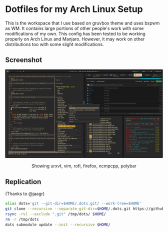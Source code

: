 # Dotfiles for my Arch Linux Setup
This is the workspace that I use based on gruvbox theme and uses bspwm as WM. It contains large portions of other people's work with some modifications of my own. This config has been tested to be working properly on Arch Linux and Manjaro. However, it may work on other distributions too with some slight modifications.

## Screenshot
![urxvt, vim, rofi, firefox, ncmpcpp](screenshot.png)
<p align="center">
  Showing urxvt, vim, rofi, firefox, ncmpcpp, polybar
</p>

## Replication
(Thanks to @jaagr)
```bash
alias dots='git --git-dir=$HOME/.dots.git/ --work-tree=$HOME'
git clone --recursive --separate-git-dir=$HOME/.dots.git https://github.com/haseebs/dotfiles.git /tmp/dots
rsync -rvl --exclude ".git" /tmp/dots/ $HOME/
rm -r /tmp/dots
dots submodule update --init --recursive $HOME/
```

